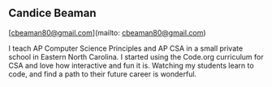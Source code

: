 ## Candice Beaman

[cbeaman80@gmail.com](mailto: cbeaman80@gmail.com)

I teach AP Computer Science Principles and AP CSA in a small private school in Eastern North Carolina. I started using the Code.org curriculum for CSA and love how interactive and fun it is. Watching my students learn to code, and find a path to their future career is wonderful.